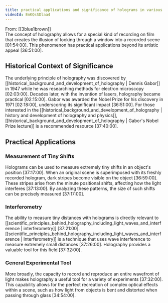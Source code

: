 ```yaml
---
title: practical applications and significance of holograms in various fields
videoId: EmKQsSDlaa4
---
```


From: [[3blue1brown]] <br/> 
The concept of holography allows for a special kind of recording on film that creates the illusion of looking through a window into a recorded scene <a class="yt-timestamp" data-t="01:54:00">[01:54:00]</a>. This phenomenon has practical applications beyond its artistic appeal <a class="yt-timestamp" data-t="36:51:00">[36:51:00]</a>.

## Historical Context of Significance
The underlying principle of holography was discovered by [[historical_background_and_development_of_holography | Dennis Gabor]] in 1947 while he was researching methods for electron microscopy <a class="yt-timestamp" data-t="02:03:00">[02:03:00]</a>. Decades later, with the invention of lasers, holography became practical <a class="yt-timestamp" data-t="02:15:00">[02:15:00]</a>. Gabor was awarded the Nobel Prize for his discovery in 1971 <a class="yt-timestamp" data-t="02:18:00">[02:18:00]</a>, underscoring its significant impact <a class="yt-timestamp" data-t="36:51:00">[36:51:00]</a>. For those interested in the [[historical_background_and_development_of_holography | history and development of holography and physics]], [[historical_background_and_development_of_holography | Gabor's Nobel Prize lecture]] is a recommended resource <a class="yt-timestamp" data-t="37:40:00">[37:40:00]</a>.

## Practical Applications

### Measurement of Tiny Shifts
Holograms can be used to measure extremely tiny shifts in an object's position <a class="yt-timestamp" data-t="37:17:00">[37:17:00]</a>. When an original scene is superimposed with its freshly recorded hologram, dark stripes become visible on the object <a class="yt-timestamp" data-t="36:59:00">[36:59:00]</a>. These stripes arise from the minute positional shifts, affecting how the light interferes <a class="yt-timestamp" data-t="37:13:00">[37:13:00]</a>. By analyzing these patterns, the size of such shifts can be precisely measured <a class="yt-timestamp" data-t="37:17:00">[37:17:00]</a>.

### Interferometry
The ability to measure tiny distances with holograms is directly relevant to [[scientific_principles_behind_holography_including_light_waves_and_interference | interferometry]] <a class="yt-timestamp" data-t="37:21:00">[37:21:00]</a>. [[scientific_principles_behind_holography_including_light_waves_and_interference | Interferometry]] is a technique that uses wave interference to measure extremely small distances <a class="yt-timestamp" data-t="37:26:00">[37:26:00]</a>. Holography provides a valuable tool for this field <a class="yt-timestamp" data-t="37:32:00">[37:32:00]</a>.

### General Experimental Tool
More broadly, the capacity to record and reproduce an entire wavefront of light makes holography a useful tool for a variety of experiments <a class="yt-timestamp" data-t="37:32:00">[37:32:00]</a>. This capability allows for the perfect recreation of complex optical effects within a scene, such as how light from objects is bent and distorted when passing through glass <a class="yt-timestamp" data-t="34:54:00">[34:54:00]</a>.
